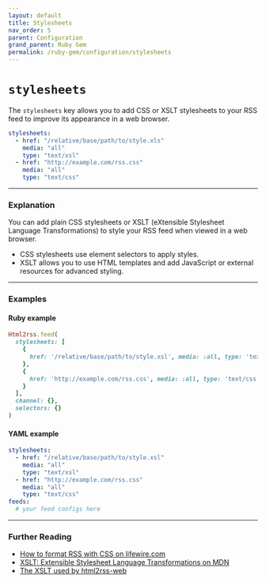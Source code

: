 ```yaml
---
layout: default
title: Stylesheets
nav_order: 5
parent: Configuration
grand_parent: Ruby Gem
permalink: /ruby-gem/configuration/stylesheets
---
```


# `stylesheets`

The `stylesheets` key allows you to add CSS or XSLT stylesheets to your RSS feed to improve its appearance in a web browser.

```yaml
stylesheets:
  - href: "/relative/base/path/to/style.xls"
    media: "all"
    type: "text/xsl"
  - href: "http://example.com/rss.css"
    media: "all"
    type: "text/css"
```

---

### Explanation

You can add plain CSS stylesheets or XSLT (eXtensible Stylesheet Language Transformations) to style your RSS feed when viewed in a web browser.

- CSS stylesheets use element selectors to apply styles.
- XSLT allows you to use HTML templates and add JavaScript or external resources for advanced styling.

---

### Examples

#### Ruby example

```ruby
Html2rss.feed(
  stylesheets: [
    {
      href: '/relative/base/path/to/style.xsl', media: :all, type: 'text/xsl'
    },
    {
      href: 'http://example.com/rss.css', media: :all, type: 'text/css'
    }
  ],
  channel: {},
  selectors: {}
)
```

#### YAML example

```yaml
stylesheets:
  - href: "/relative/base/path/to/style.xsl"
    media: "all"
    type: "text/xsl"
  - href: "http://example.com/rss.css"
    media: "all"
    type: "text/css"
feeds:
  # your feed configs here
```

---

### Further Reading

- [How to format RSS with CSS on lifewire.com](https://www.lifewire.com/how-to-format-rss-3469302)
- [XSLT: Extensible Stylesheet Language Transformations on MDN](https://developer.mozilla.org/en-US/docs/Web/XSLT)
- [The XSLT used by html2rss-web](https://github.com/html2rss/html2rss-web/blob/master/public/rss.xsl)

